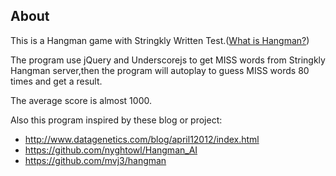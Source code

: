 ## About

This is a Hangman game with Stringkly Written Test.([What is Hangman?][1])

The program use jQuery and Underscorejs to get MISS words from Stringkly Hangman server,then the program will autoplay to guess MISS words 80 times and get a result.

The average score is almost 1000.

Also this program inspired by these blog or project:

 - http://www.datagenetics.com/blog/april12012/index.html
 - https://github.com/nyghtowl/Hangman_AI
 - https://github.com/mvj3/hangman

  [1]: http://en.wikipedia.org/wiki/Hangman_%28game%29
